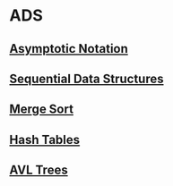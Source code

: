 # ADS

## [Asymptotic Notation](asymptotic_notation.ipynb)

## [Sequential Data Structures](sequential_data_structures.ipynb)

## [Merge Sort](merge_sort.ipynb)

## [Hash Tables](hash_tables.ipynb)

## [AVL Trees](avl_trees.ipynb)